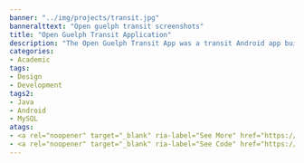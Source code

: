 ```yaml
---
banner: "../img/projects/transit.jpg"
banneralttext: "Open guelph transit screenshots"
title: "Open Guelph Transit Application"
description: "The Open Guelph Transit App was a transit Android app built by scraping the Guelph Transit website data for the CIS*3760 Software Design class. It allowed users to favourite routes and watch in real time as the buses approached and went along their routes. Unfortunately, as we finished the app Guelph Transit partnered with a company to do their digital systems, but we learned a lot anyway."
categories:
- Academic
tags:
- Design
- Development
tags2:
- Java
- Android
- MySQL
atags:
- <a rel="noopener" target="_blank" ria-label="See More" href="https://www.dropbox.com/s/7dopvor7pqb65cj/OpenGuelphTransit.pdf?dl=0">View Doc</a>
- <a rel="noopener" target="_blank" ria-label="See Code" href="https://github.com/Durishn/GuelphTransitApp">View Code</a>
---
```

